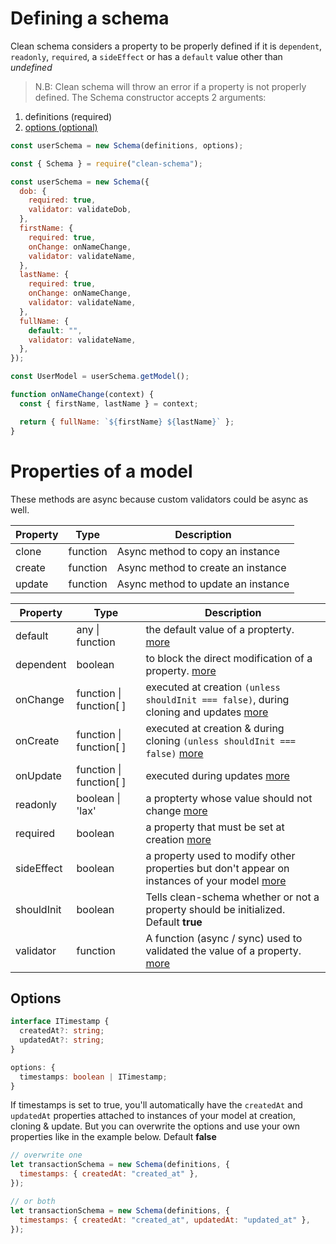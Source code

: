 # Defining a schema

Clean schema considers a property to be properly defined if it is `dependent`, `readonly`, `required`, a `sideEffect` or has a `default` value other than _undefined_

> N.B: Clean schema will throw an error if a property is not properly defined.
> The Schema constructor accepts 2 arguments:

1. definitions (required)
1. [options (optional)](#options)

```js
const userSchema = new Schema(definitions, options);
```

```js
const { Schema } = require("clean-schema");

const userSchema = new Schema({
  dob: {
    required: true,
    validator: validateDob,
  },
  firstName: {
    required: true,
    onChange: onNameChange,
    validator: validateName,
  },
  lastName: {
    required: true,
    onChange: onNameChange,
    validator: validateName,
  },
  fullName: {
    default: "",
    validator: validateName,
  },
});

const UserModel = userSchema.getModel();

function onNameChange(context) {
  const { firstName, lastName } = context;

  return { fullName: `${firstName} ${lastName}` };
}
```

# Properties of a model

These methods are async because custom validators could be async as well.

| Property | Type     | Description                        |
| -------- | -------- | ---------------------------------- |
| clone    | function | Async method to copy an instance   |
| create   | function | Async method to create an instance |
| update   | function | Async method to update an instance |

| Property   | Type                    | Description                                                                                                                             |
| ---------- | ----------------------- | --------------------------------------------------------------------------------------------------------------------------------------- |
| default    | any \| function         | the default value of a propterty. [more](./defaults.md#default-values)                                                                  |
| dependent  | boolean                 | to block the direct modification of a property. [more](./dependents.md#dependent-properties)                                            |
| onChange   | function \| function[ ] | executed at creation `(unless shouldInit === false)`, during cloning and updates [more](../life-cycles.md#onchange)                     |
| onCreate   | function \| function[ ] | executed at creation & during cloning `(unless shouldInit === false)` [more](../life-cycles.md#oncreate)                                |
| onUpdate   | function \| function[ ] | executed during updates [more](../life-cycles.md#onupdate)                                                                              |
| readonly   | boolean \| 'lax'        | a propterty whose value should not change [more](./readonly.md#readonly-properties)                                                     |
| required   | boolean                 | a property that must be set at creation [more](./required.md#required-properties)                                                       |
| sideEffect | boolean                 | a property used to modify other properties but don't appear on instances of your model [more](./side-effects.md#side-effect-properties) |
| shouldInit | boolean                 | Tells clean-schema whether or not a property should be initialized. Default **true**                                                    |
| validator  | function                | A function (async / sync) used to validated the value of a property. [more](../../../v1.4.6/validate/index.md#validators)               |

## Options

```ts
interface ITimestamp {
  createdAt?: string;
  updatedAt?: string;
}

options: {
  timestamps: boolean | ITimestamp;
}
```

If timestamps is set to true, you'll automatically have the `createdAt` and `updatedAt` properties attached to instances of your model at creation, cloning & update. But you can overwrite the options and use your own properties like in the example below. Default **false**

```js
// overwrite one
let transactionSchema = new Schema(definitions, {
  timestamps: { createdAt: "created_at" },
});

// or both
let transactionSchema = new Schema(definitions, {
  timestamps: { createdAt: "created_at", updatedAt: "updated_at" },
});
```
